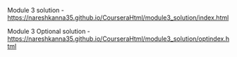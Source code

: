 Module 3 solution - https://nareshkanna35.github.io/CourseraHtml/module3_solution/index.html

Module 3 Optional solution - https://nareshkanna35.github.io/CourseraHtml/module3_solution/optindex.html

